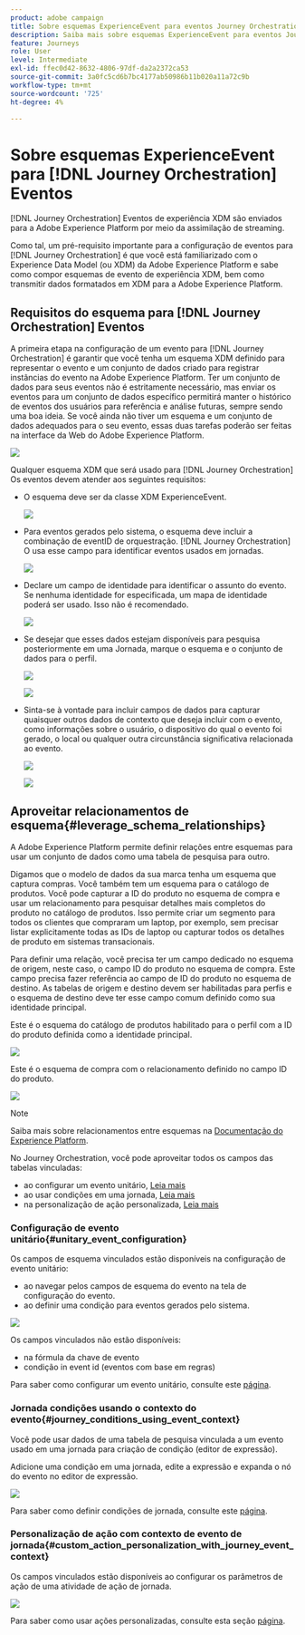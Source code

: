 ```yaml
---
product: adobe campaign
title: Sobre esquemas ExperienceEvent para eventos Journey Orchestration
description: Saiba mais sobre esquemas ExperienceEvent para eventos Journey Orchestration
feature: Journeys
role: User
level: Intermediate
exl-id: ffec0d42-8632-4806-97df-da2a2372ca53
source-git-commit: 3a0fc5cd6b7bc4177ab50986b11b020a11a72c9b
workflow-type: tm+mt
source-wordcount: '725'
ht-degree: 4%

---
```


# Sobre esquemas ExperienceEvent para [!DNL Journey Orchestration] Eventos

[!DNL Journey Orchestration] Eventos de experiência XDM são enviados para a Adobe Experience Platform por meio da assimilação de streaming.

Como tal, um pré-requisito importante para a configuração de eventos para [!DNL Journey Orchestration] é que você está familiarizado com o Experience Data Model (ou XDM) da Adobe Experience Platform e sabe como compor esquemas de evento de experiência XDM, bem como transmitir dados formatados em XDM para a Adobe Experience Platform.

## Requisitos do esquema para [!DNL Journey Orchestration] Eventos

A primeira etapa na configuração de um evento para [!DNL Journey Orchestration] é garantir que você tenha um esquema XDM definido para representar o evento e um conjunto de dados criado para registrar instâncias do evento na Adobe Experience Platform. Ter um conjunto de dados para seus eventos não é estritamente necessário, mas enviar os eventos para um conjunto de dados específico permitirá manter o histórico de eventos dos usuários para referência e análise futuras, sempre sendo uma boa ideia. Se você ainda não tiver um esquema e um conjunto de dados adequados para o seu evento, essas duas tarefas poderão ser feitas na interface da Web do Adobe Experience Platform.

![](../assets/schema1.png)

Qualquer esquema XDM que será usado para [!DNL Journey Orchestration] Os eventos devem atender aos seguintes requisitos:

* O esquema deve ser da classe XDM ExperienceEvent.

   ![](../assets/schema2.png)

* Para eventos gerados pelo sistema, o esquema deve incluir a combinação de eventID de orquestração. [!DNL Journey Orchestration] O usa esse campo para identificar eventos usados em jornadas.

   ![](../assets/schema3.png)

* Declare um campo de identidade para identificar o assunto do evento. Se nenhuma identidade for especificada, um mapa de identidade poderá ser usado. Isso não é recomendado.

   ![](../assets/schema4.png)

* Se desejar que esses dados estejam disponíveis para pesquisa posteriormente em uma Jornada, marque o esquema e o conjunto de dados para o perfil.

   ![](../assets/schema5.png)

   ![](../assets/schema6.png)

* Sinta-se à vontade para incluir campos de dados para capturar quaisquer outros dados de contexto que deseja incluir com o evento, como informações sobre o usuário, o dispositivo do qual o evento foi gerado, o local ou qualquer outra circunstância significativa relacionada ao evento.

   ![](../assets/schema7.png)

   ![](../assets/schema8.png)

## Aproveitar relacionamentos de esquema{#leverage_schema_relationships}

A Adobe Experience Platform permite definir relações entre esquemas para usar um conjunto de dados como uma tabela de pesquisa para outro.

Digamos que o modelo de dados da sua marca tenha um esquema que captura compras. Você também tem um esquema para o catálogo de produtos. Você pode capturar a ID do produto no esquema de compra e usar um relacionamento para pesquisar detalhes mais completos do produto no catálogo de produtos. Isso permite criar um segmento para todos os clientes que compraram um laptop, por exemplo, sem precisar listar explicitamente todas as IDs de laptop ou capturar todos os detalhes de produto em sistemas transacionais.

Para definir uma relação, você precisa ter um campo dedicado no esquema de origem, neste caso, o campo ID do produto no esquema de compra. Este campo precisa fazer referência ao campo de ID do produto no esquema de destino. As tabelas de origem e destino devem ser habilitadas para perfis e o esquema de destino deve ter esse campo comum definido como sua identidade principal.

Este é o esquema do catálogo de produtos habilitado para o perfil com a ID do produto definida como a identidade principal.

![](../assets/schema9.png)

Este é o esquema de compra com o relacionamento definido no campo ID do produto.

![](../assets/schema10.png)

>[!NOTE]
>
>Saiba mais sobre relacionamentos entre esquemas na [Documentação do Experience Platform](https://experienceleague.adobe.com/docs/platform-learn/tutorials/schemas/configure-relationships-between-schemas.html?lang=en).

No Journey Orchestration, você pode aproveitar todos os campos das tabelas vinculadas:

* ao configurar um evento unitário, [Leia mais](../event/experience-event-schema.md#unitary_event_configuration)
* ao usar condições em uma jornada, [Leia mais](../event/experience-event-schema.md#journey_conditions_using_event_context)
* na personalização de ação personalizada, [Leia mais](../event/experience-event-schema.md#custom_action_personalization_with_journey_event_context)

### Configuração de evento unitário{#unitary_event_configuration}

Os campos de esquema vinculados estão disponíveis na configuração de evento unitário:

* ao navegar pelos campos de esquema do evento na tela de configuração do evento.
* ao definir uma condição para eventos gerados pelo sistema.

![](../assets/schema11.png)

Os campos vinculados não estão disponíveis:

* na fórmula da chave de evento
* condição in event id (eventos com base em regras)

Para saber como configurar um evento unitário, consulte este [página](../event/about-creating.md).

### Jornada condições usando o contexto do evento{#journey_conditions_using_event_context}

Você pode usar dados de uma tabela de pesquisa vinculada a um evento usado em uma jornada para criação de condição (editor de expressão).

Adicione uma condição em uma jornada, edite a expressão e expanda o nó do evento no editor de expressão.

![](../assets/schema12.png)

Para saber como definir condições de jornada, consulte este [página](../building-journeys/condition-activity.md).

### Personalização de ação com contexto de evento de jornada{#custom_action_personalization_with_journey_event_context}

Os campos vinculados estão disponíveis ao configurar os parâmetros de ação de uma atividade de ação de jornada.

![](../assets/schema13.png)

Para saber como usar ações personalizadas, consulte esta seção [página](../building-journeys/using-custom-actions.md).

